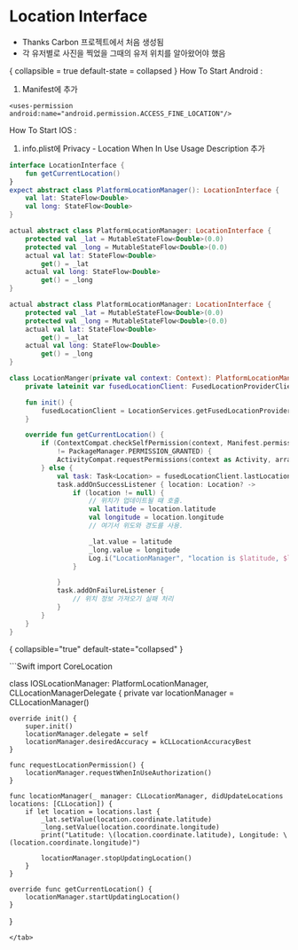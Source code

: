 # Location Interface
* Thanks Carbon 프로젝트에서 처음 생성됨
* 각 유저별로 사진을 찍었을 그때의 유저 위치를 알아왔어야 했음

{ collapsible = true default-state = collapsed }
How To Start Android
:
1. Manifest에 추가
```text
<uses-permission android:name="android.permission.ACCESS_FINE_LOCATION"/>
```

How To Start IOS
:
1. info.plist에 Privacy - Location When In Use Usage Description 추가

<tabs>
<tab title="Shared">

```Kotlin
interface LocationInterface {
    fun getCurrentLocation()
}
expect abstract class PlatformLocationManager(): LocationInterface {
    val lat: StateFlow<Double>
    val long: StateFlow<Double>
}
```
</tab>
</tabs>


<tabs>
<tab title="Android">

```Kotlin
actual abstract class PlatformLocationManager: LocationInterface {
    protected val _lat = MutableStateFlow<Double>(0.0)
    protected val _long = MutableStateFlow<Double>(0.0)
    actual val lat: StateFlow<Double>
        get() = _lat
    actual val long: StateFlow<Double>
        get() = _long
}
```
</tab>
<tab title="IOS">

```Kotlin
actual abstract class PlatformLocationManager: LocationInterface {
    protected val _lat = MutableStateFlow<Double>(0.0)
    protected val _long = MutableStateFlow<Double>(0.0)
    actual val lat: StateFlow<Double>
        get() = _lat
    actual val long: StateFlow<Double>
        get() = _long
}
```
</tab>
</tabs>

<tabs>
<tab title="AndroidProject">

```Kotlin
class LocationManger(private val context: Context): PlatformLocationManager() {
    private lateinit var fusedLocationClient: FusedLocationProviderClient

    fun init() {
        fusedLocationClient = LocationServices.getFusedLocationProviderClient(context)
    }

    override fun getCurrentLocation() {
        if (ContextCompat.checkSelfPermission(context, Manifest.permission.ACCESS_FINE_LOCATION)
            != PackageManager.PERMISSION_GRANTED) {
            ActivityCompat.requestPermissions(context as Activity, arrayOf(Manifest.permission.ACCESS_FINE_LOCATION), 1)
        } else {
            val task: Task<Location> = fusedLocationClient.lastLocation
            task.addOnSuccessListener { location: Location? ->
                if (location != null) {
                    // 위치가 업데이트될 때 호출.
                    val latitude = location.latitude
                    val longitude = location.longitude
                    // 여기서 위도와 경도를 사용.

                    _lat.value = latitude
                    _long.value = longitude
                    Log.i("LocationManager", "location is $latitude, $longitude")
                }

            }
            task.addOnFailureListener {
                // 위치 정보 가져오기 실패 처리
            }
        }
    }
}
```
{ collapsible="true" default-state="collapsed" }
</tab>
</tabs>

<tabs>
<tab title="Swift">
```Swift
import CoreLocation

class IOSLocationManager: PlatformLocationManager, CLLocationManagerDelegate {
    private var locationManager = CLLocationManager()
    
    override init() {
        super.init()
        locationManager.delegate = self
        locationManager.desiredAccuracy = kCLLocationAccuracyBest
    }
    
    func requestLocationPermission() {
        locationManager.requestWhenInUseAuthorization()
    }

    func locationManager(_ manager: CLLocationManager, didUpdateLocations locations: [CLLocation]) {
        if let location = locations.last {
            _lat.setValue(location.coordinate.latitude)
            _long.setValue(location.coordinate.longitude)
            print("Latitude: \(location.coordinate.latitude), Longitude: \(location.coordinate.longitude)")
            
            locationManager.stopUpdatingLocation()
        }
    }
    
    override func getCurrentLocation() {
        locationManager.startUpdatingLocation()
    }
}
```
</tab>